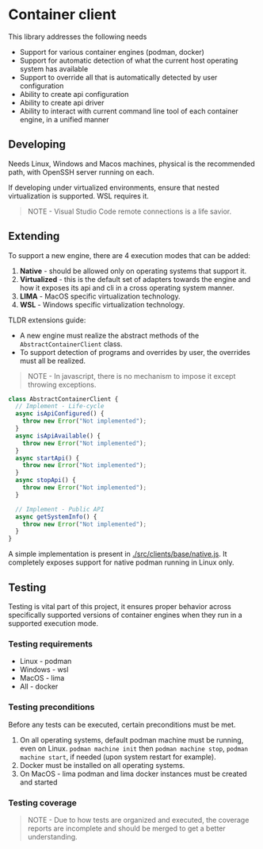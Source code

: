 # Container client

This library addresses the following needs

* Support for various container engines (podman, docker)
* Support for automatic detection of what the current host operating system has available
* Support to override all that is automatically detected by user configuration
* Ability to create api configuration
* Ability to create api driver
* Ability to interact with current command line tool of each container engine, in a unified manner

## Developing

Needs Linux, Windows and Macos machines, physical is the recommended path, with OpenSSH server running on each.

If developing under virtualized environments, ensure that nested virtualization is supported. WSL requires it.

> NOTE - Visual Studio Code remote connections is a life savior.

## Extending

To support a new engine, there are 4 execution modes that can be added:

1. **Native** - should be allowed only on operating systems that support it.
2. **Virtualized** - this is the default set of adapters towards the engine and how it exposes its api and cli in a cross operating system manner.
3. **LIMA** - MacOS specific virtualization technology.
4. **WSL** - Windows specific virtualization technology.

TLDR extensions guide:

* A new engine must realize the abstract methods of the `AbstractContainerClient` class.
* To support detection of programs and overrides by user, the overrides must all be realized.

> NOTE - In javascript, there is no mechanism to impose it except throwing exceptions.

```javascript
class AbstractContainerClient {
  // Implement - Life-cycle
  async isApiConfigured() {
    throw new Error("Not implemented");
  }
  async isApiAvailable() {
    throw new Error("Not implemented");
  }
  async startApi() {
    throw new Error("Not implemented");
  }
  async stopApi() {
    throw new Error("Not implemented");
  }

  // Implement - Public API
  async getSystemInfo() {
    throw new Error("Not implemented");
  }
}
```

A simple implementation is present in [./src/clients/base/native.js](./src/clients/base/native.js).
It completely exposes support for native podman running in Linux only.

## Testing

Testing is vital part of this project, it ensures proper behavior across specifically supported versions of container engines when they run in a supported execution mode.

### Testing requirements

* Linux - podman
* Windows - wsl
* MacOS - lima
* All - docker

### Testing preconditions

Before any tests can be executed, certain preconditions must be met.

1. On all operating systems, default podman machine must be running, even on Linux. `podman machine init` then `podman machine stop`, `podman machine start`, if needed (upon system restart for example).
2. Docker must be installed on all operating systems.
3. On MacOS - lima podman and lima docker instances must be created and started

### Testing coverage

> NOTE - Due to how tests are organized and executed, the coverage reports are incomplete and should be merged to get a better understanding.
